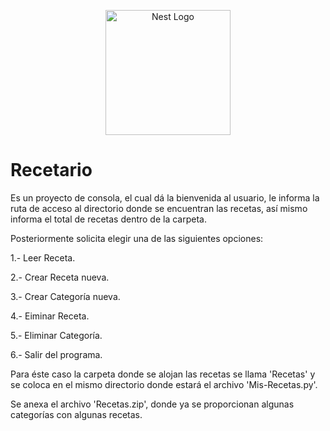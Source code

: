 <p align="center">
  <a href="https://www.python.org/" target="blank"><img src="https://www.pngmart.com/files/7/Python-PNG-Image.png" width="200" alt="Nest Logo" /></a>
</p>

# Recetario

Es un proyecto de consola, el cual dá la bienvenida al usuario, le informa la ruta de acceso al directorio donde se encuentran las recetas, así mismo informa el total de recetas dentro de la carpeta.

Posteriormente solicita elegir una de las siguientes opciones:

1.- Leer Receta.

2.- Crear Receta nueva.

3.- Crear Categoría nueva.

4.- Eiminar Receta.

5.- Eliminar Categoría.

6.- Salir del programa.


Para éste caso la carpeta donde se alojan las recetas se llama 'Recetas' y se coloca en el mismo directorio donde estará el archivo 'Mis-Recetas.py'.

Se anexa el archivo 'Recetas.zip', donde ya se proporcionan algunas categorías con algunas recetas.